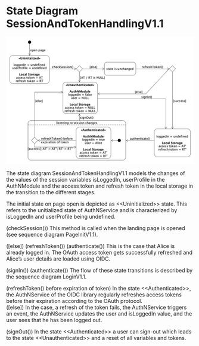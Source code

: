 # State Diagram SessionAndTokenHandlingV1.1

![](figures/std_session_and_token_handling_v1.1.png)

The state diagram SessionAndTokenHandlingV1.1 models the changes of the values of the session variables isLoggedIn, userProfile in the AuthNModule and the access token and refresh token in the local storage in the transition to the different stages.

The initial state on page open is depicted as \<<Uninitialized\>> state. This refers to the unitialized state of AuthNService and is characterized by isLoggedIn and userProfile being undefined.

(checkSession()) This method is called when the landing page is opened (see sequence diagram PageInitV1.1).

([else]) (refreshToken()) (authenticate()) This is the case that Alice is already logged in. The OAuth access token gets successfully refreshed and Alice’s user details are loaded using OIDC.

(signIn()) (authenticate()) The flow of these state transitions is described by the sequence diagram LoginV1.1.

(refreshToken() before expiration of token) In the state \<<Authenticated\>>, the AuthNService of the OIDC library regularly refreshes access tokens before their expiration according to the OAuth protocol.  
([else]) In the case, a refresh of the token fails,  the AuthNService triggers an event, the AuthNService updates the user and isLoggedIn value, and the user sees that he has been logged out.

(signOut()) In the state \<<Authenticated\>> a user can sign-out which leads to the state \<<Unauthenticated\>> and a reset of all variables and tokens.
